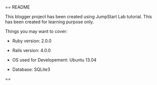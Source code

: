 == README

This blogger project has been created using JumpStart Lab tutorial. This has been created for learning purpose only.

Things you may want to cover:

* Ruby version: 2.0.0

* Rails version: 4.0.0

* OS used for Developement: Ubuntu 13.04

* Database: SQLite3 

==
